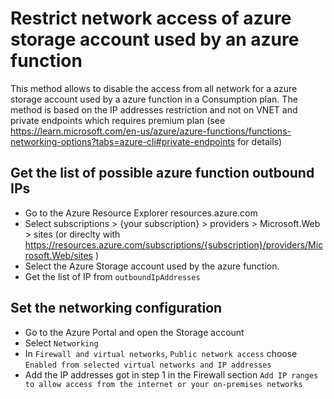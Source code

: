 # Restrict network access of azure storage account used by an azure function

This method allows to disable the access from all network for a azure storage account used by a azure function in a Consumption plan. The method is based on the IP addresses restriction and not on VNET and private endpoints which requires premium plan (see <https://learn.microsoft.com/en-us/azure/azure-functions/functions-networking-options?tabs=azure-cli#private-endpoints> for details)

## Get the list of possible azure function outbound IPs

- Go to the Azure Resource Explorer resources.azure.com
- Select subscriptions > {your subscription} > providers > Microsoft.Web > sites (or direclty with <https://resources.azure.com/subscriptions/{subscription}/providers/Microsoft.Web/sites> )
- Select the Azure Storage account used by the azure function.
- Get the list of IP from `outboundIpAddresses`

## Set the networking configuration

- Go to the Azure Portal and open the Storage account
- Select `Networking`
- In `Firewall and virtual networks`, `Public network access` choose `Enabled from selected virtual networks and IP addresses`
- Add the IP addresses got in step 1 in the Firewall section `Add IP ranges to allow access from the internet or your on-premises networks`
